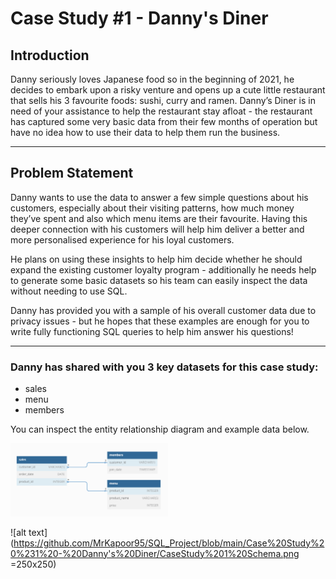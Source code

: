 # Case Study #1 - Danny's Diner

## Introduction
Danny seriously loves Japanese food so in the beginning of 2021, he decides to embark upon a risky venture and opens up a cute little restaurant that sells his 3 favourite foods: sushi, curry and ramen.
Danny’s Diner is in need of your assistance to help the restaurant stay afloat - the restaurant has captured some very basic data from their few months of operation but have no idea how to use their data to help them run the business.
***

## Problem Statement
Danny wants to use the data to answer a few simple questions about his customers, especially about their visiting patterns, how much money they’ve spent and also which menu items are their favourite. Having this deeper connection with his customers will help him deliver a better and more personalised experience for his loyal customers.

He plans on using these insights to help him decide whether he should expand the existing customer loyalty program - additionally he needs help to generate some basic datasets so his team can easily inspect the data without needing to use SQL.

Danny has provided you with a sample of his overall customer data due to privacy issues - but he hopes that these examples are enough for you to write fully functioning SQL queries to help him answer his questions!
***

### Danny has shared with you 3 key datasets for this case study:

* sales
* menu
* members

You can inspect the entity relationship diagram and example data below.

<img src="https://github.com/MrKapoor95/SQL_Project/blob/main/Case%20Study%20%231%20-%20Danny's%20Diner/CaseStudy%201%20Schema.png" width=50% height=50%>

![alt text](https://github.com/MrKapoor95/SQL_Project/blob/main/Case%20Study%20%231%20-%20Danny's%20Diner/CaseStudy%201%20Schema.png =250x250)
